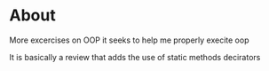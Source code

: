 # About
More excercises on OOP
 it seeks to help me properly execite oop
 
It is basically a review that adds the use of static methods decirators
